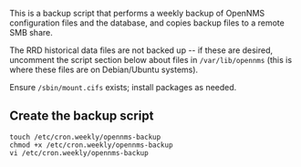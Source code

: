 This is a backup script that performs a weekly backup of OpenNMS configuration files and the database, and copies backup files to a remote SMB share.

The RRD historical data files are not backed up -- if these are desired, uncomment the script section below about files in `/var/lib/opennms` (this is where these files are on Debian/Ubuntu systems). 

Ensure `/sbin/mount.cifs` exists; install packages as needed.

## Create the backup script

```	
touch /etc/cron.weekly/opennms-backup
chmod +x /etc/cron.weekly/opennms-backup
vi /etc/cron.weekly/opennms-backup
```